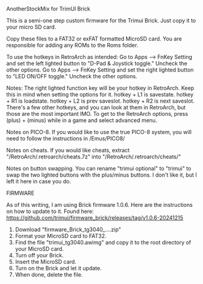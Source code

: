 AnotherStockMix for TrimUI Brick

This is a semi-one step custom firmware for the Trimui Brick.  Just copy it to your micro SD card. 

Copy these files to a FAT32 or exFAT formatted MicroSD card.
You are responsible for adding any ROMs to the Roms folder.

To use the hotkeys in RetroArch as intended:
Go to Apps --> FnKey Setting and set the left lighted button to "D-Pad & Joystick toggle."  Uncheck the other options.
Go to Apps --> FnKey Setting and set the right lighted button to "LED ON/OFF toggle."  Uncheck the other options.

Notes:  The right lighted function key will be your hotkey in RetroArch.  Keep this in mind when setting the options for it.
hotkey + L1 is savestate.
hotkey + R1 is loadstate.
hotkey + L2 is prev saveslot.
hotkey + R2 is next saveslot.
There's a few other hotkeys, and you can look at them in RetroArch, but those are the most important IMO.
To get to the RetroArch options, press (plus) + (minus) while in a game and select advanced menu. 

Notes on PICO-8.  If you would like to use the true PICO-8 system, you will need to follow the instructions in /Emus/PICO8/

Notes on cheats.  If you would like cheats, extract "/RetroArch/.retroarch/cheats.7z" into "/RetroArch/.retroarch/cheats/"

Notes on button swapping.  You can rename "trimui optional" to "trimui" to swap the two lighted buttons with the plus/minus buttons.  I don't like it, but I left it here in case you do.



FIRMWARE

As of this writing, I am using Brick firmware 1.0.6.  Here are the instructions on how to update to it.
Found here:  https://github.com/trimui/firmware_brick/releases/tag/v1.0.6-20241215
1.  Download "firmware_Brick_tg3040_....zip"
2.  Format your MicroSD card to FAT32.
3.  Find the file "trimui_tg3040.awimg" and copy it to the root directory of your MicroSD card.
4.  Turn off your Brick.
5.  Insert the MicroSD card.
6.  Turn on the Brick and let it update.
7.  When done, delete the file.